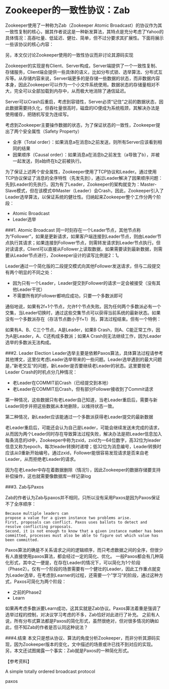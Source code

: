 # Zookeeper的一致性协议：Zab

 Zookeeper使用了一种称为Zab（Zookeeper Atomic Broadcast）的协议作为其一致性复制的核心，据其作者说这是一种新发算法，其特点是充分考虑了Yahoo的具体情况：高吞吐量、低延迟、健壮、简单，但不过分要求其扩展性。下面将展示一些该协议的核心内容：  
 
另，本文仅讨论Zookeeper使用的一致性协议而非讨论其源码实现  

Zookeeper的实现是有Client、Server构成，Server端提供了一个一致性复制、存储服务，Client端会提供一些具体的语义，比如分布式锁、选举算法、分布式互斥等。从存储内容来说，Server端更多的是存储一些数据的状态，而非数据内容本身，因此Zookeeper可以作为一个小文件系统使用。数据状态的存储量相对不大，完全可以全部加载到内存中，从而极大地消除了通信延迟。  

Server可以Crash后重启，考虑到容错性，Server必须“记住”之前的数据状态，因此数据需要持久化，但吞吐量很高时，磁盘的IO便成为系统瓶颈，其解决办法是使用缓存，把随机写变为连续写。  

考虑到Zookeeper主要操作数据的状态，为了保证状态的一致性，Zookeeper提出了两个安全属性（Safety Property）  

- 全序（Total order）：如果消息a在消息b之前发送，则所有Server应该看到相同的结果
- 因果顺序（Causal order）：如果消息a在消息b之前发生（a导致了b），并被一起发送，则a始终在b之前被执行。  

为了保证上述两个安全属性，Zookeeper使用了TCP协议和Leader。通过使用TCP协议保证了消息的全序特性（先发先到），通过Leader解决了因果顺序问题：先到Leader的先执行。因为有了Leader，Zookeeper的架构就变为：Master-Slave模式，但在该模式中Master（Leader）会Crash，因此，Zookeeper引入了Leader选举算法，以保证系统的健壮性。归纳起来Zookeeper整个工作分两个阶段： 

- Atomic Broadcast
- Leader选举

###1. Atomic Broadcast
同一时刻存在一个Leader节点，其他节点称为“Follower”，如果是更新请求，如果客户端连接到Leader节点，则由Leader节点执行其请求；如果连接到Follower节点，则需转发请求到Leader节点执行。但对读请求，Client可以直接从Follower上读取数据，如果需要读到最新数据，则需要从Leader节点进行，Zookeeper设计的读写比例是2：1。

Leader通过一个简化版的二段提交模式向其他Follower发送请求，但与二段提交有两个明显的不同之处： 

- 因为只有一个Leader，Leader提交到Follower的请求一定会被接受（没有其他Leader干扰）
- 不需要所有的Follower都响应成功，只要一个多数派即可  

通俗地说，如果有2f+1个节点，允许f个节点失败。因为任何两个多数派必有一个交集，当Leader切换时，通过这些交集节点可以获得当前系统的最新状态。如果没有一个多数派存在（存活节点数小于f+1）则，算法过程结束。但有一个特例：  

如果有A、B、C三个节点，A是Leader，如果B Crash，则A、C能正常工作，因为A是Leader，A、C还构成多数派；如果A Crash则无法继续工作，因为Leader选举的多数派无法构成。

###2. Leader Election
Leader选举主要是依赖Paxos算法，具体算法过程请参考其他博文，这里仅考虑Leader选举带来的一些问题。Leader选举遇到的最大问题是，”新老交互“的问题，新Leader是否要继续老Leader的状态。这里要按老Leader Crash的时机点分几种情况：


- 老Leader在COMMIT前Crash（已经提交到本地）
- 老Leader在COMMIT后Crash，但有部分Follower接收到了Commit请求

第一种情况，这些数据只有老Leader自己知道，当老Leader重启后，需要与新Leader同步并把这些数据从本地删除，以维持状态一致。  

第二种情况，新Leader应该能通过一个多数派获得老Leader提交的最新数据  

老Leader重启后，可能还会认为自己是Leader，可能会继续发送未完成的请求，从而因为两个Leader同时存在导致算法过程失败，解决办法是把Leader信息加入每条消息的id中，Zookeeper中称为zxid，zxid为一64位数字，高32位为leader信息又称为epoch，每次leader转换时递增；低32位为消息编号，Leader转换时应该从0重新开始编号。通过zxid，Follower能很容易发现请求是否来自老Leader，从而拒绝老Leader的请求。

因为在老Leader中存在着数据删除（情况1），因此Zookeeper的数据存储要支持补偿操作，这也就需要像数据库一样记录log

###3. Zab与Paxos

Zab的作者认为Zab与paxos并不相同，只所以没有采用Paxos是因为Paxos保证不了全序顺序： 

```
Because multiple leaders can
propose a value for a given instance two problems arise.
First, proposals can conflict. Paxos uses ballots to detect and resolve conflicting proposals. 
Second, it is not enough to know that a given instance number has been committed, processes must also be able to figure out which value has been committed.

```

Paxos算法的确是不关系请求之间的逻辑顺序，而只考虑数据之间的全序，但很少有人直接使用paxos算法，都会经过一定的简化、优化。
一般Paxos都会有几种简化形式，其中之一便是，在存在Leader的情况下，可以简化为1个阶段（Phase2）。仅有一个阶段的场景需要有一个健壮的Leader，因此工作重点就变为Leader选举，在考虑到Learner的过程，还需要一个”学习“的阶段，通过这种方式，Paxos可简化为两个阶段：

- 之前的Phase2
- Learn 

如果再考虑多数派要Learn成功，这其实就是Zab协议。Paxos算法着重是强调了选举过程的控制，对决议学习考虑的不多，Zab恰好对此进行了补充。
之前有人说，所有分布式算法都是Paxos的简化形式，虽然很绝对，但对很多情况的确如此，但不知Zab的作者是否认同这种说法？

###4.结束
本文只是想从协议、算法的角度分析Zookeeper，而非分析其源码实现，因为Zookeeper版本的变化，文中描述的场景或许已找不到对应的实现。另，本文还试图揭露一个事实：Zab就是Paxos的一种简化形式。

【参考资料】 

A simple totally ordered broadcast protocol  

paxos